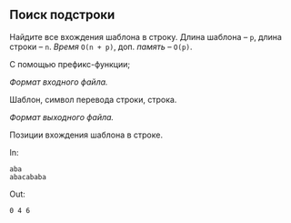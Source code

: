## Поиск подстроки

Найдите все вхождения шаблона в строку. Длина шаблона – `p`, длина строки ­– `n`. *Время* `O(n + p)`, доп. *память* – `O(p)`.

С помощью префикс-функции;


*Формат входного файла.*

Шаблон, символ перевода строки, строка.

*Формат выходного файла.*

Позиции вхождения шаблона в строке.

In:
```
aba
abacababa
```
Out:
```
0 4 6
```
